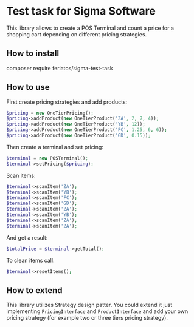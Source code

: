 # Test task for Sigma Software

This library allows to create a POS Terminal and count a price for a shopping cart 
depending on different pricing strategies.

## How to install
composer require feriatos/sigma-test-task
## How to use

First create pricing strategies and add products:

```PHP
$pricing = new OneTierPricing();
$pricing->addProduct(new OneTierProduct('ZA', 2, 7, 4));
$pricing->addProduct(new OneTierProduct('YB', 12));
$pricing->addProduct(new OneTierProduct('FC', 1.25, 6, 6));
$pricing->addProduct(new OneTierProduct('GD', 0.15));
```

Then create a terminal and set pricing:

```PHP
$terminal = new POSTerminal();
$terminal->setPricing($pricing);
```

Scan items:

```PHP
$terminal->scanItem('ZA');
$terminal->scanItem('YB');
$terminal->scanItem('FC');
$terminal->scanItem('GD');
$terminal->scanItem('ZA');
$terminal->scanItem('YB');
$terminal->scanItem('ZA');
$terminal->scanItem('ZA');
```

And get a result:

```PHP
$totalPrice = $terminal->getTotal();
```

To clean items call:

```PHP
$terminal->resetItems();
```

## How to extend

This library utilizes Strategy design patter. You could extend it just implementing 
`PricingInterface` and `ProductInterface` and add your own pricing strategy (for 
example two or three tiers pricing strategy).